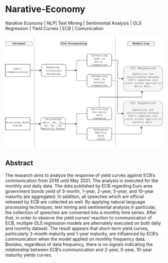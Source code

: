 # Narative-Economy
Narative Economy | NLP| Text Mining | Sentimental Analysis | OLS Regression | Yield Curves | ECB | Comunication

 ![text](https://github.com/jyanqa/Narative-Economy/blob/main/report/Diagram.png)

## Abstract

The research aims to analyze the response of yield curves against ECB’s communication from 2018 until May 2021. The analysis is executed for the monthly and daily data. The data published by ECB regarding Euro area government bonds yield of 3-month, 1-year, 2-year, 5-year, and 10-year maturity are aggregated. In addition, all speeches which are official released by ECB are collected as well. By applying natural language processing techniques, text mining and sentimental analysis in particular, the collection of speeches are converted into a monthly time series. After that, in order to observe the yield curves’ reaction to communication of ECB, multiple OLS regression models are alternately executed on both daily and monthly dataset. The result appears that short-term yield curves, particularly 3-month maturity and 1-year maturity, are influenced by ECB’s communication when the model applied on monthly frequency data. Besides, regardless of data frequency, there is no signals indicating the relationship between ECB’s communication and 2-year, 5-year, 10-year maturity yields curves.